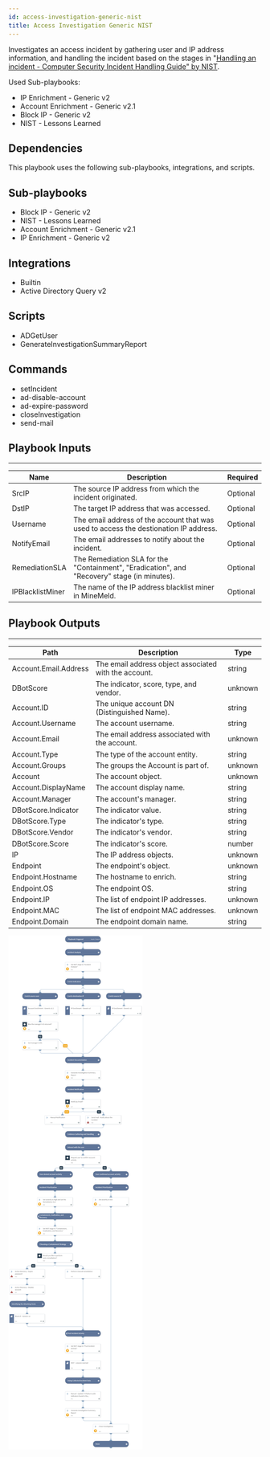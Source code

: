 ```yaml
---
id: access-investigation-generic-nist
title: Access Investigation Generic NIST
---
```


Investigates an access incident by gathering user and IP address information, and handling the incident based on the stages in "[Handling an incident - Computer Security Incident Handling Guide" by NIST](https://nvlpubs.nist.gov/nistpubs/SpecialPublications/NIST.SP.800-61r2.pdf).

Used Sub-playbooks:
- IP Enrichment - Generic v2
- Account Enrichment - Generic v2.1
- Block IP - Generic v2
- NIST - Lessons Learned

## Dependencies
This playbook uses the following sub-playbooks, integrations, and scripts.

## Sub-playbooks
* Block IP - Generic v2
* NIST - Lessons Learned
* Account Enrichment - Generic v2.1
* IP Enrichment - Generic v2

## Integrations
* Builtin
* Active Directory Query v2

## Scripts
* ADGetUser
* GenerateInvestigationSummaryReport

## Commands
* setIncident
* ad-disable-account
* ad-expire-password
* closeInvestigation
* send-mail

## Playbook Inputs
---

| **Name** | **Description** | **Required** |
| --- | --- | --- | 
| SrcIP | The source IP address from which the incident originated. | Optional |
| DstIP | The target IP address that was accessed. | Optional |
| Username | The email address of the account that was used to access the destionation IP address. | Optional |
| NotifyEmail | The email addresses to notify about the incident. | Optional |
| RemediationSLA | The Remediation SLA for the "Containment", "Eradication", and "Recovery" stage (in minutes). | Optional |
| IPBlacklistMiner | The name of the IP address blacklist miner in MineMeld. | Optional |

## Playbook Outputs
---

| **Path** | **Description** | **Type** |
| --- | --- | --- |
| Account.Email.Address | The email address object associated with the account. | string |
| DBotScore | The indicator, score, type, and vendor. | unknown |
| Account.ID | The unique account DN (Distinguished Name). | string |
| Account.Username | The account username. | string |
| Account.Email | The email address associated with the account. | unknown |
| Account.Type | The type of the account entity. | string |
| Account.Groups | The groups the Account is part of. | unknown |
| Account | The account object. | unknown |
| Account.DisplayName | The account display name. | string |
| Account.Manager | The account's manager. | string |
| DBotScore.Indicator | The indicator value. | string |
| DBotScore.Type | The indicator's type. | string |
| DBotScore.Vendor | The indicator's vendor. | string |
| DBotScore.Score | The indicator's score. | number |
| IP | The IP address objects. | unknown |
| Endpoint | The endpoint's object. | unknown |
| Endpoint.Hostname | The hostname to enrich. | string |
| Endpoint.OS | The endpoint OS. | string |
| Endpoint.IP | The list of endpoint IP addresses. | unknown |
| Endpoint.MAC | The list of endpoint MAC addresses. | unknown |
| Endpoint.Domain | The endpoint domain name. | string |

![Access_Investigation_Generic_NIST](https://github.com/ElazarK/content-docs/blob/master/images/playbooks/Access_Investigation_Generic_NIST.png)
